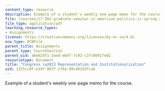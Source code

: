 ```yaml
---
content_type: resource
description: Example of a student's weekly one-page memo for the course.
file: /courses/17-202-graduate-seminar-in-american-politics-ii-spring-2010/1155cc0fe197967f1f6499c4015dfca8_MIT17_202S10_Congress_I.pdf
file_type: application/pdf
learning_resource_types:
- Assignments
license: https://creativecommons.org/licenses/by-nc-sa/4.0/
ocw_type: OCWFile
parent_title: Assignments
parent_type: CourseSection
parent_uid: a6e62df1-3aed-eb47-7c02-c37c8691fe02
resourcetype: Document
title: "Congress \u2013 Representation and Institutionalization"
uid: 1155cc0f-e197-967f-1f64-99c4015dfca8
---
```

Example of a student's weekly one-page memo for the course.